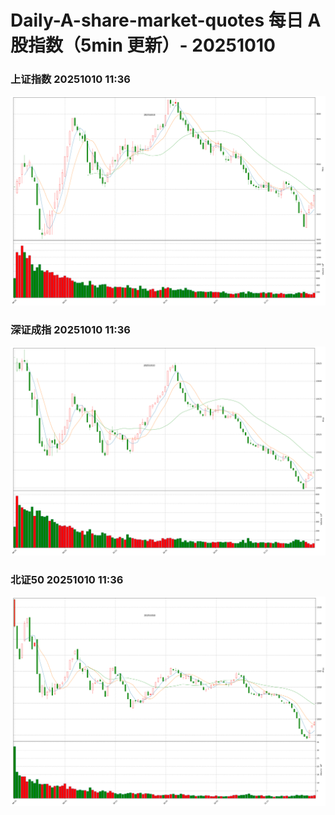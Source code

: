 
# Daily-A-share-market-quotes 每日 A 股指数（5min 更新）- 20251010

### 上证指数 20251010 11:36
![](./fig/2025/10/20251010-sh000001.png)

### 深证成指 20251010 11:36
![](./fig/2025/10/20251010-sz399001.png)

### 北证50 20251010 11:36
![](./fig/2025/10/20251010-bj899050.png)
